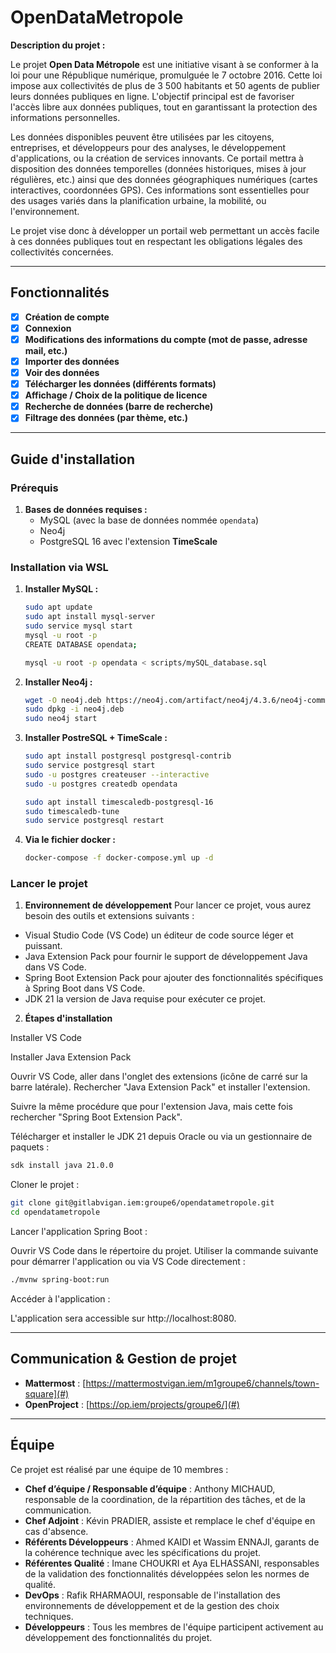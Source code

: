 # OpenDataMetropole

**Description du projet :**

Le projet **Open Data Métropole** est une initiative visant à se conformer à la loi pour une République numérique, promulguée le 7 octobre 2016. Cette loi impose aux collectivités de plus de 3 500 habitants et 50 agents de publier leurs données publiques en ligne. L'objectif principal est de favoriser l'accès libre aux données publiques, tout en garantissant la protection des informations personnelles.

Les données disponibles peuvent être utilisées par les citoyens, entreprises, et développeurs pour des analyses, le développement d'applications, ou la création de services innovants. Ce portail mettra à disposition des données temporelles (données historiques, mises à jour régulières, etc.) ainsi que des données géographiques numériques (cartes interactives, coordonnées GPS). Ces informations sont essentielles pour des usages variés dans la planification urbaine, la mobilité, ou l'environnement.

Le projet vise donc à développer un portail web permettant un accès facile à ces données publiques tout en respectant les obligations légales des collectivités concernées.

---

## Fonctionnalités

- [X] **Création de compte**
- [X] **Connexion**
- [X] **Modifications des informations du compte (mot de passe, adresse mail, etc.)**
- [X] **Importer des données**
- [X] **Voir des données**
- [X] **Télécharger les données (différents formats)**
- [X] **Affichage / Choix de la politique de licence**
- [X] **Recherche de données (barre de recherche)**
- [X] **Filtrage des données (par thème, etc.)**

---

## Guide d'installation

### Prérequis

1. **Bases de données requises :**
    - MySQL (avec la base de données nommée `opendata`)
    - Neo4j
    - PostgreSQL 16 avec l'extension **TimeScale**

### Installation via WSL

1. **Installer MySQL :**
   ```bash
   sudo apt update
   sudo apt install mysql-server
   sudo service mysql start
   mysql -u root -p
   CREATE DATABASE opendata;

   mysql -u root -p opendata < scripts/mySQL_database.sql

2. **Installer Neo4j :**
    ```bash
    wget -O neo4j.deb https://neo4j.com/artifact/neo4j/4.3.6/neo4j-community-4.3.6-unix.tar.gz
    sudo dpkg -i neo4j.deb
    sudo neo4j start

3. **Installer PostreSQL + TimeScale :**
    ```bash
    sudo apt install postgresql postgresql-contrib
    sudo service postgresql start
    sudo -u postgres createuser --interactive
    sudo -u postgres createdb opendata

    sudo apt install timescaledb-postgresql-16
    sudo timescaledb-tune
    sudo service postgresql restart

4. **Via le fichier docker :**
    ```bash
    docker-compose -f docker-compose.yml up -d

### Lancer le projet
1. **Environnement de développement**
Pour lancer ce projet, vous aurez besoin des outils et extensions suivants :

- Visual Studio Code (VS Code) un éditeur de code source léger et puissant.
- Java Extension Pack pour fournir le support de développement Java dans VS Code.
- Spring Boot Extension Pack pour ajouter des fonctionnalités spécifiques à Spring Boot dans VS Code.
- JDK 21 la version de Java requise pour exécuter ce projet.

2. **Étapes d'installation**

Installer VS Code

Installer Java Extension Pack

Ouvrir VS Code, aller dans l'onglet des extensions (icône de carré sur la barre latérale).
Rechercher "Java Extension Pack" et installer l'extension.


Suivre la même procédure que pour l'extension Java, mais cette fois rechercher "Spring Boot Extension Pack".

Télécharger et installer le JDK 21 depuis Oracle ou via un gestionnaire de paquets :
```bash
sdk install java 21.0.0
```

Cloner le projet :
```bash
git clone git@gitlabvigan.iem:groupe6/opendatametropole.git
cd opendatametropole
```

Lancer l'application Spring Boot :

Ouvrir VS Code dans le répertoire du projet.
Utiliser la commande suivante pour démarrer l'application ou via VS Code directement :
```bash
./mvnw spring-boot:run
```

Accéder à l'application :

L'application sera accessible sur http://localhost:8080.

---

## Communication & Gestion de projet

- **Mattermost** : [https://mattermostvigan.iem/m1groupe6/channels/town-square](#)
- **OpenProject** : [https://op.iem/projects/groupe6/](#)

---

## Équipe

Ce projet est réalisé par une équipe de 10 membres :

- **Chef d’équipe / Responsable d’équipe** : Anthony MICHAUD, responsable de la coordination, de la répartition des tâches, et de la communication.
- **Chef Adjoint** : Kévin PRADIER, assiste et remplace le chef d'équipe en cas d'absence.
- **Référents Développeurs** : Ahmed KAIDI et Wassim ENNAJI, garants de la cohérence technique avec les spécifications du projet.
- **Référentes Qualité** : Imane CHOUKRI et Aya ELHASSANI, responsables de la validation des fonctionnalités développées selon les normes de qualité.
- **DevOps** : Rafik RHARMAOUI, responsable de l'installation des environnements de développement et de la gestion des choix techniques.
- **Développeurs** : Tous les membres de l'équipe participent activement au développement des fonctionnalités du projet.